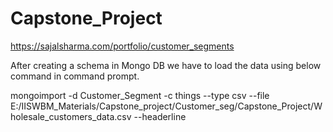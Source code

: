 # Capstone_Project

https://sajalsharma.com/portfolio/customer_segments

After creating a schema in Mongo DB we have to load the data using below command in command prompt.

mongoimport -d Customer_Segment -c things --type csv --file E:/IISWBM_Materials/Capstone_project/Customer_seg/Capstone_Project/Wholesale_customers_data.csv --headerline
